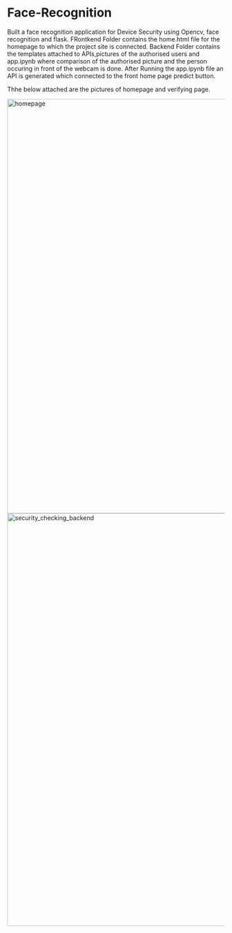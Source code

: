 # Face-Recognition
Built a face recognition application for Device Security using Opencv, face recognition and flask. 
FRontkend Folder contains the home.html file for the homepage to which the project site is connected.
Backend Folder contains the templates attached to APIs,pictures of the authorised users and app.ipynb where comparison of the authorised picture and the person occuring in front of the webcam is done.
After Running the app.ipynb file an API is generated which connected to the front home page predict button.

Thhe below attached are the pictures of homepage and verifying page.

<img width="960" alt="homepage" src="https://user-images.githubusercontent.com/99361405/170869365-6e6ab4a9-12e3-46ad-8b8f-431b58faf0d4.png">
<img width="956" alt="security_checking_backend" src="https://user-images.githubusercontent.com/99361405/170869251-d02d7ec5-fbeb-4cba-90b7-1ac1bee851ba.png">
